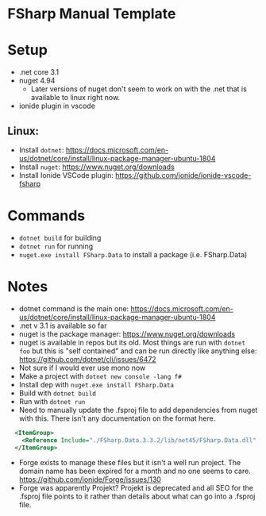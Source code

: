 # FSharp Manual Template

# Setup

- .net core 3.1
- nuget 4.94
   - Later versions of nuget don't seem to work on with the .net that is available to linux right now.
- ionide plugin in vscode

## Linux:
- Install `dotnet`: https://docs.microsoft.com/en-us/dotnet/core/install/linux-package-manager-ubuntu-1804
- Install `nuget`: https://www.nuget.org/downloads
- Install Ionide VSCode plugin: https://github.com/ionide/ionide-vscode-fsharp

# Commands
- `dotnet build` for building
- `dotnet run` for running
- `nuget.exe install FSharp.Data` to install a package (i.e. FSharp.Data)


# Notes
- dotnet command is the main one: https://docs.microsoft.com/en-us/dotnet/core/install/linux-package-manager-ubuntu-1804
- .net v 3.1 is available so far
- nuget is the package manager: https://www.nuget.org/downloads
- nuget is available in repos but its old. Most things are run with `dotnet foo` but this is "self
contained" and can be run directly like anything else: https://github.com/dotnet/cli/issues/6472
- Not sure if I would ever use mono now
- Make a project with `dotnet new console -lang f#`
- Install dep with `nuget.exe install FSharp.Data`
- Build with `dotnet build`
- Run with `dotnet run`
- Need to manually update the .fsproj file to add dependencies from nuget with this. There isn't any
documentation on the format here.
```xml
  <ItemGroup>
    <Reference Include="./FSharp.Data.3.3.2/lib/net45/FSharp.Data.dll" />
  </ItemGroup>
```
- Forge exists to manage these files but it isn't a well run project. The domain name has been
expired for a month and no one seems to care. https://github.com/ionide/Forge/issues/130
- Forge was apparently Projekt? Projekt is deprecated and all SEO for the .fsproj file points to
it rather than details about what can go into a .fsproj file.

